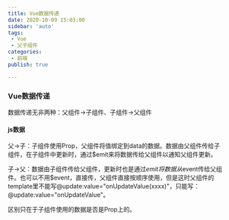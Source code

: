 ```yaml
---
title: Vue数据传递
date: 2020-10-09 15:03:00 
sidebar: 'auto'
tags:
 - Vue
 - 父子组件
categories: 
 - 前端
publish: true

---
```


<!-- more -->

### Vue数据传递

数据传递无非两种：父组件->子组件、子组件->父组件

#### js数据

父->子：子组件使用Prop，父组件将值绑定到data的数据。数据由父组件传给子组件，在子组件中更新时，通过$emit来将数据传给父组件以通知父组件更新。

子->父：数据由子组件传给父组件，更新时也是通过$emit将数据从$event传给父组件。也可以不用$event，直接传，父组件直接按顺序使用，但是这时父组件的template里不能写@update:value="onUpdateValue(xxxx)"，只能写：@update:value="onUpdateValue"。

区别只在于子组件使用的数据是否是Prop上的。